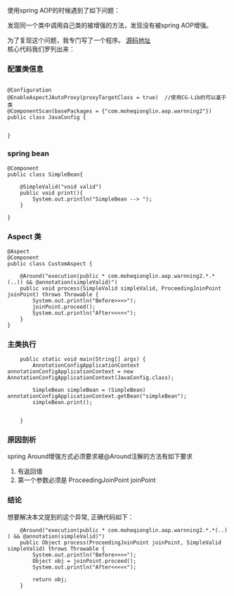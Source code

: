 使用spring AOP的时候遇到了如下问题：<br>

发现同一个类中调用自己类的被增强的方法，发现没有被spring AOP增强。

为了复现这个问题，我专门写了一个程序。 [源码地址][1]
<br>核心代码我们罗列出来：<br>

### 配置类信息
```

@Configuration
@EnableAspectJAutoProxy(proxyTargetClass = true)  //使用CG-Lib的可以基于类
@ComponentScan(basePackages = {"com.moheqionglin.aop.warnning2"})
public class JavaConfig {


}

```
### spring bean
```
@Component
public class SimpleBean{

    @SimpleValid("void valid")
    public void print(){
        System.out.println("SimpleBean --> ");
    }

}

```

### Aspect 类

```
@Aspect
@Component
public class CustomAspect {

    @Around("execution(public * com.moheqionglin.aop.warnning2.*.*(..)) && @annotation(simpleValid)")
    public void process(SimpleValid simpleValid, ProceedingJoinPoint joinPoint) throws Throwable {
        System.out.println("Before>>>>");
        joinPoint.proceed();
        System.out.println("After<<<<<");
    }
}

```

### 主类执行

```
    public static void main(String[] args) {
        AnnotationConfigApplicationContext annotationConfigApplicationContext = new AnnotationConfigApplicationContext(JavaConfig.class);

        SimpleBean simpleBean = (SimpleBean) annotationConfigApplicationContext.getBean("simpleBean");
        simpleBean.print();


    }

```

### 原因剖析
spring Around增强方式必须要求被@Around注解的方法有如下要求
1. 有返回值
2. 第一个参数必须是 ProceedingJoinPoint joinPoint


### 结论
想要解决本文提到的这个异常,  正确代码如下：

```
    @Around("execution(public * com.moheqionglin.aop.warnning2.*.*(..) ) && @annotation(simpleValid)")
    public Object process(ProceedingJoinPoint joinPoint, SimpleValid simpleValid) throws Throwable {
        System.out.println("Before>>>>");
        Object obj = joinPoint.proceed();
        System.out.println("After<<<<<");

        return obj;
    }

```

[1]: https://github.com/moheqionglin/spring-demo/tree/master/spring-test/src/main/java/com/moheqionglin/aop/warnning2

